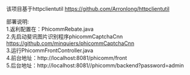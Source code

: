 该项目基于httpclientutil https://github.com/Arronlong/httpclientutil <br />

部署说明:<br />
1.返利配置在：PhicommRebate.java<br />
2.先启动斐讯图片识别程序phicommCaptchaCnn https://github.com/minquiers/phicommCaptchaCnn<br />
3.运行PhicommFrontController.java<br />
4.前台地址：http://localhost:8081/phicomm/front<br />
5.后台地址：http://localhost:8081//phicomm/backend?password=admin<br />
